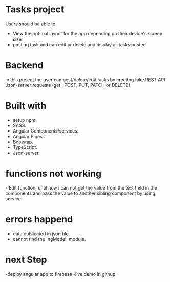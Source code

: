 # Tasks project 

Users should be able to:

- View the optimal layout for the app depending on their device's screen size
- posting task and can edit or delete and display all tasks posted 

# Backend 
in this project the user can post/delete/edit tasks by creating fake REST API Json-server requests (get , POST, PUT, PATCH or DELETE) 

# Built with 
- setup npm. 
- SASS.
- Angular Components/services.
- Angular Pipes. 
- Bootstap.
- TypeScript.
- Json-server.

# functions not working 
-'Edit function' until now i can not get the value from the text field in the components and pass the value to another sibling component by using service.

# errors happend
- data dublicated in json file. 
- cannot find the 'ngModel' module.
# next Step 
-deploy angular app to firebase 
-live demo in githup








 

